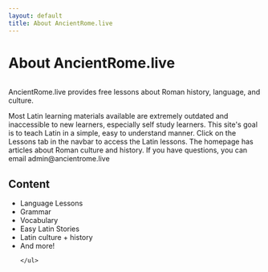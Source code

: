 ```yaml
---
layout: default
title: About AncientRome.live
---
```


<div class="post">
	<h1 class="pageTitle">About  AncientRome.live</h1>
	<img src="{{ '/assets/img/touring.jpg' | prepend: site.baseurl }}" alt="">
	<p class="intro"> AncientRome.live provides free lessons about Roman history, language, and culture.</p>
	<p> Most Latin learning materials available are extremely outdated and inaccessible to new learners, especially self study learners. This site's goal is to teach Latin in a simple, easy to understand manner. Click on the Lessons tab in the navbar to access the Latin lessons. The homepage has articles about Roman culture and history. If you have questions, you can email admin@ancientrome.live </p>
	<h2>Content</h2>
	<ul>
		<li>Language Lessons</li>
  		<li>Grammar</li>
  		<li>Vocabulary</li>
  		<li>Easy Latin Stories</li>
  		<li>Latin culture + history</li>
  		<li>And more!</li>

  	</ul>
</div>
